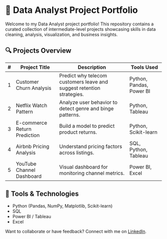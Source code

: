 # 🧠 Data Analyst Project Portfolio

Welcome to my Data Analyst project portfolio! This repository contains a curated collection of intermediate-level projects showcasing skills in data cleaning, analysis, visualization, and business insights.

## 🔍 Projects Overview

| # | Project Title | Description | Tools Used |
|--|----------------|-------------|-------------|
| 1 | Customer Churn Analysis | Predict why telecom customers leave and suggest retention strategies. | Python, Pandas, Power BI |
| 2 | Netflix Watch Pattern | Analyze user behavior to detect genre and binge patterns. | Python, Tableau |
| 3 | E-commerce Return Prediction | Build a model to predict product returns. | Python, Scikit-learn |
| 4 | Airbnb Pricing Analysis | Understand pricing factors across listings. | SQL, Python, Tableau |
| 5 | YouTube Channel Dashboard | Visual dashboard for monitoring channel metrics. | Power BI, Excel |

## 🧰 Tools & Technologies

- Python (Pandas, NumPy, Matplotlib, Scikit-learn)
- SQL
- Power BI / Tableau
- Excel

Want to collaborate or have feedback? Connect with me on [LinkedIn](https://linkedin.com/in/arunagirinathan-k).

